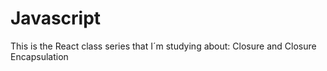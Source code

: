 # Javascript
This is the React class series that I´m studying about: Closure and Closure Encapsulation

